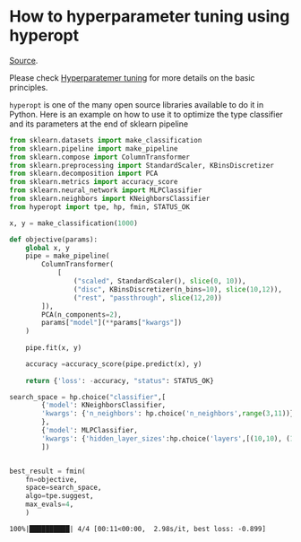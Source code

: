 # How to hyperparameter tuning using hyperopt

[Source](https://docs.azuredatabricks.net/_static/notebooks/hyperopt-sklearn-model-selection.html).

Please check [Hyperparatemer tuning](https://en.wikipedia.org/wiki/Hyperparameter_(machine_learning)) for more details on the basic principles.

`hyperopt` is one of the many open source libraries available to do it in Python. Here is an example on how to use it to optimize the type classifier and its parameters at the end of sklearn pipeline


```python
from sklearn.datasets import make_classification
from sklearn.pipeline import make_pipeline
from sklearn.compose import ColumnTransformer
from sklearn.preprocessing import StandardScaler, KBinsDiscretizer
from sklearn.decomposition import PCA
from sklearn.metrics import accuracy_score
from sklearn.neural_network import MLPClassifier
from sklearn.neighbors import KNeighborsClassifier
from hyperopt import tpe, hp, fmin, STATUS_OK

x, y = make_classification(1000)

def objective(params):
    global x, y
    pipe = make_pipeline(
        ColumnTransformer(
            [
                ("scaled", StandardScaler(), slice(0, 10)),
                ("disc", KBinsDiscretizer(n_bins=10), slice(10,12)),
                ("rest", "passthrough", slice(12,20))
        ]), 
        PCA(n_components=2),
        params["model"](**params["kwargs"])
    )
    
    pipe.fit(x, y)

    accuracy =accuracy_score(pipe.predict(x), y)
    
    return {'loss': -accuracy, "status": STATUS_OK}

search_space = hp.choice("classifier",[
        {'model': KNeighborsClassifier,
        'kwargs': {'n_neighbors': hp.choice('n_neighbors',range(3,11))}
        },
        {'model': MLPClassifier,
        'kwargs': {'hidden_layer_sizes':hp.choice('layers',[(10,10), (100,100), (256,256)])}}
        ])


best_result = fmin(
    fn=objective, 
    space=search_space,
    algo=tpe.suggest,
    max_evals=4,
    )

```

    100%|██████████| 4/4 [00:11<00:00,  2.98s/it, best loss: -0.899]

